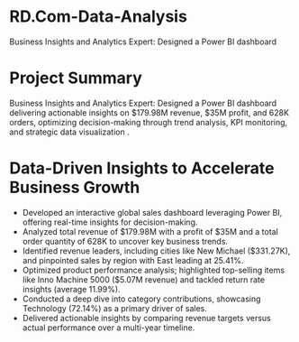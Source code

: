 # RD.Com-Data-Analysis
Business Insights and Analytics Expert: Designed a Power BI dashboard

# Project Summary 
Business Insights and Analytics Expert: Designed a Power BI dashboard delivering actionable insights on $179.98M revenue, $35M profit, and 628K orders, optimizing decision-making through trend analysis, KPI monitoring, and strategic data visualization . 

# Data-Driven Insights to Accelerate Business Growth 
*  Developed an interactive global sales dashboard leveraging Power BI, offering real-time insights for decision-making.
*  Analyzed total revenue of $179.98M with a profit of $35M and a total order quantity of 628K to uncover key business trends.
*  Identified revenue leaders, including cities like New Michael ($331.27K), and pinpointed sales by region with East leading at 25.41%.
*  Optimized product performance analysis; highlighted top-selling items like Inno Machine 5000 ($5.07M revenue) and tackled return rate insights (average 11.99%).
*  Conducted a deep dive into category contributions, showcasing Technology (72.14%) as a primary driver of sales.
*  Delivered actionable insights by comparing revenue targets versus actual performance over a multi-year timeline.
